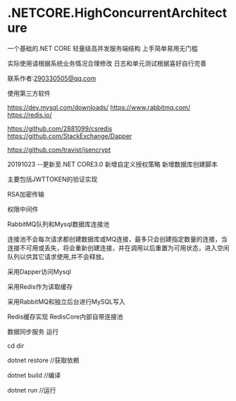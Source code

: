 # .NETCORE.HighConcurrentArchitecture

一个基础的.NET CORE 轻量级高并发服务端结构
上手简单易用无门槛

实际使用请根据系统业务情况合理修改 日志和单元测试根据喜好自行完善

联系作者:290330505@qq.com

使用第三方软件

https://dev.mysql.com/downloads/
https://www.rabbitmq.com/
https://redis.io/

https://github.com/2881099/csredis
https://github.com/StackExchange/Dapper

https://github.com/travist/jsencrypt

20191023
--更新至.NET CORE3.0 
新增自定义授权策略
新增数据库创建脚本

主要包括JWTTOKEN的验证实现

RSA加密传输

权限中间件

RabbitMQ队列和Mysql数据库连接池

连接池不会每次请求都创建数据库或MQ连接，最多只会创建指定数量的连接，当连接不可用或丢失，将会重新创建连接，并在调用以后重置为可用状态，进入空闲队列以供其它请求使用,并不会释放。

采用Dapper访问Mysql

采用Redis作为读取缓存

采用RabbitMQ和独立后台进行MySQL写入

Redis缓存实现 RedisCore内部自带连接池

数据同步服务
运行

cd dir

dotnet restore  //获取依赖

dotnet build    //编译  

dotnet run      //运行
 

